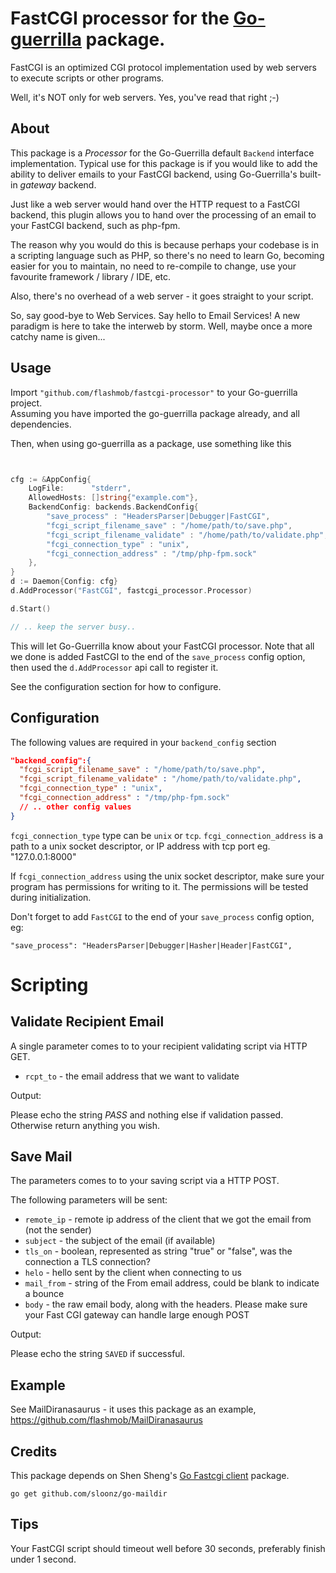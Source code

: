 # FastCGI processor for the [Go-guerrilla](https://github.com/flashmob/go-guerrilla) package.

FastCGI is an optimized CGI protocol implementation used by web servers to execute scripts or other programs.

Well, it's NOT only for web servers. Yes, you've read that right ;-) 


## About

This package is a _Processor_ for the Go-Guerrilla default `Backend` interface implementation. Typical use for this
package is if you would like to add the ability to deliver emails to your FastCGI backend, using Go-Guerrilla's 
built-in _gateway_ backend. 

Just like a web server would hand over the HTTP request to a FastCGI backend, this plugin
allows you to hand over the processing of an email to your FastCGI backend, such as php-fpm.

The reason why you would do this is because perhaps your codebase is in a scripting language such as PHP,
so there's no need to learn Go, becoming easier for you to maintain, no need to re-compile to change, use your favourite 
framework / library / IDE, etc.

Also, there's no overhead of a web server - it goes straight to your script.

So, say good-bye to Web Services. Say hello to Email Services! A new paradigm is here to take the interweb by storm. Well, maybe once a more catchy name is given...

## Usage

Import `"github.com/flashmob/fastcgi-processor"` to your Go-guerrilla project.  
Assuming you have imported the go-guerrilla package already, and all dependencies.

Then, when using go-guerrilla as a package, use something like this

```go


cfg := &AppConfig{
    LogFile:      "stderr",
    AllowedHosts: []string{"example.com"},
    BackendConfig: backends.BackendConfig{
        "save_process" : "HeadersParser|Debugger|FastCGI",
        "fcgi_script_filename_save" : "/home/path/to/save.php",
        "fcgi_script_filename_validate" : "/home/path/to/validate.php",
        "fcgi_connection_type" : "unix",
        "fcgi_connection_address" : "/tmp/php-fpm.sock"
    },
}
d := Daemon{Config: cfg}
d.AddProcessor("FastCGI", fastcgi_processor.Processor)

d.Start()

// .. keep the server busy..

```


This will let Go-Guerrilla know about your FastCGI processor. Note that all we done is
added FastCGI to the end of the `save_process` config option, then used the `d.AddProcessor` api
 call to register it.

See the configuration section for how to configure. 

## Configuration

The following values are required in your `backend_config` section

```json
"backend_config":{
  "fcgi_script_filename_save" : "/home/path/to/save.php",
  "fcgi_script_filename_validate" : "/home/path/to/validate.php",
  "fcgi_connection_type" : "unix",
  "fcgi_connection_address" : "/tmp/php-fpm.sock"
  // .. other config values
}           


```

`fcgi_connection_type` type can be `unix` or `tcp`. 
`fcgi_connection_address` is a path to a unix socket descriptor, or IP address with tcp port eg. "127.0.0.1:8000"

If `fcgi_connection_address` using the unix socket descriptor, make sure your program has 
permissions for writing to it. The permissions will be tested during initialization.

Don't forget to add `FastCGI` to the end of your `save_process` config option, eg:

`"save_process": "HeadersParser|Debugger|Hasher|Header|FastCGI",`


# Scripting

## Validate Recipient Email

A single parameter comes to to your recipient validating script via HTTP GET.

* `rcpt_to` - the email address that we want to validate

Output:

Please echo the string *PASS* and nothing else if validation passed.
Otherwise return anything you wish.

## Save Mail

The parameters comes to to your saving script via a HTTP POST.

The following parameters will be sent:

- `remote_ip` - remote ip address of the client that we got the email from (not the sender)
- `subject` - the subject of the email (if available)
- `tls_on` - boolean, represented as string "true" or "false", was the connection a TLS connection?
- `helo` - hello sent by the client when connecting to us
- `mail_from` - string of the From email address, could be blank to indicate a bounce
- `body` - the raw email body, along with the headers. Please make sure your Fast CGI gateway can handle large enough POST

Output: 

Please echo the string `SAVED` if successful.

## Example

See MailDiranasaurus - it uses this package as an example, https://github.com/flashmob/MailDiranasaurus

## Credits

This package depends on Shen Sheng's [Go Fastcgi client](https://github.com/tomasen/fcgi_client) package.

`go get github.com/sloonz/go-maildir`

## Tips

Your FastCGI script should timeout well before 30 seconds, preferably finish under 1 second.


 
